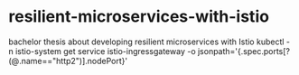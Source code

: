 # resilient-microservices-with-istio
bachelor thesis about developing resilient microservices with Istio
kubectl -n istio-system get service istio-ingressgateway -o jsonpath='{.spec.ports[?(@.name=="http2")].nodePort}'
